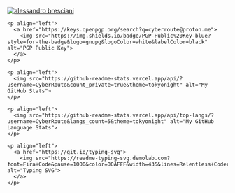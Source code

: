 <html>
  <head>
    <meta charset="UTF-8">
    <title>GitHub Profile README</title>
  </head>
  <body>
    <p align="left">
      <a href="https://www.linkedin.com/in/alessandro-bresciani-35763610/">
        <img src="https://img.shields.io/badge/-alessandro%20bresciani-blue?style=for-the-badge&logo=Linkedin&logoColor=00AEFF&labelColor=black&color=black" alt="alessandro bresciani">
      </a>
    </p>

    <p align="left">
      <a href="https://keys.openpgp.org/search?q=cyberroute@proton.me">
        <img src="https://img.shields.io/badge/PGP-Public%20Key-blue?style=for-the-badge&logo=gnupg&logoColor=white&labelColor=black" alt="PGP Public Key">
      </a>
    </p>

    <p align="left">
      <img src="https://github-readme-stats.vercel.app/api/?username=CyberRoute&count_private=true&theme=tokyonight" alt="My GitHub Stats">
    </p>

    <p align="left">
      <img src="https://github-readme-stats.vercel.app/api/top-langs/?username=CyberRoute&langs_count=5&theme=tokyonight" alt="My GitHub Language Stats">
    </p>

    <p align="left">
      <a href="https://git.io/typing-svg">
        <img src="https://readme-typing-svg.demolab.com?font=Fira+Code&pause=1000&color=00AFFF&width=435&lines=Relentless+Coder;Open+Source+Contributor;PGP+Encryption+Advocate" alt="Typing SVG">
      </a>
    </p>
  </body>
</html>





